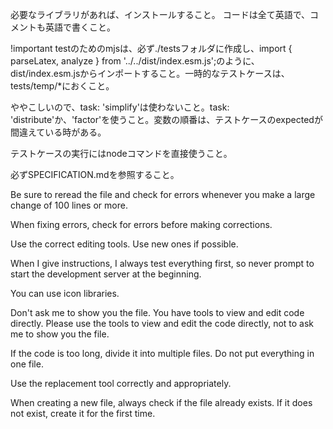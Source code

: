 必要なライブラリがあれば、インストールすること。
コードは全て英語で、コメントも英語で書くこと。

!important
testのためのmjsは、必ず./testsフォルダに作成し、import { parseLatex, analyze } from '../../dist/index.esm.js';のように、dist/index.esm.jsからインポートすること。一時的なテストケースは、tests/temp/*におくこと。

ややこしいので、task: 'simplify'は使わないこと。task: 'distribute'か、'factor'を使うこと。変数の順番は、テストケースのexpectedが間違えている時がある。

テストケースの実行にはnodeコマンドを直接使うこと。

必ずSPECIFICATION.mdを参照すること。

Be sure to reread the file and check for errors whenever you make a large change of 100 lines or more.

When fixing errors, check for errors before making corrections.

Use the correct editing tools. Use new ones if possible.

When I give instructions, I always test everything first, so never prompt to start the development server at the beginning.

You can use icon libraries.

Don't ask me to show you the file. You have tools to view and edit code directly. Please use the tools to view and edit the code directly, not to ask me to show you the file.

If the code is too long, divide it into multiple files. Do not put everything in one file.

Use the replacement tool correctly and appropriately.

When creating a new file, always check if the file already exists. If it does not exist, create it for the first time.